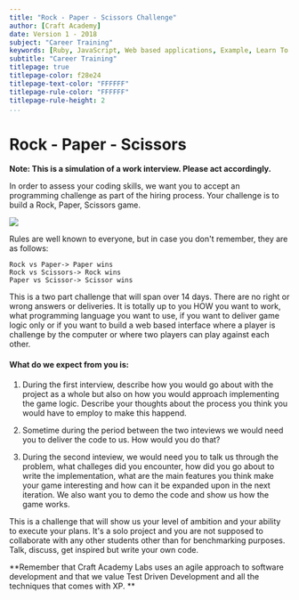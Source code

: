 ```yaml
---
title: "Rock - Paper - Scissors Challenge"
author: [Craft Academy]
date: Version 1 - 2018
subject: "Career Training"
keywords: [Ruby, JavaScript, Web based applications, Example, Learn To Code]
subtitle: "Career Training"
titlepage: true
titlepage-color: f28e24
titlepage-text-color: "FFFFFF"
titlepage-rule-color: "FFFFFF"
titlepage-rule-height: 2
...
```


# Rock - Paper - Scissors

**Note: This is a simulation of a work interview. Please act accordingly.**

In order to assess your coding skills, we want you to accept an programming challenge as part of the hiring process. Your challenge is to build a Rock, Paper, Scissors game. 

![](https://github.com/CraftAcademyLabs/coach-guides/raw/master/miscellaneous/assessments/assets/rock_paper_scissors.png)

Rules are well known to everyone, but in case you don't remember, they are as follows:

```
Rock vs Paper-> Paper wins
Rock vs Scissors-> Rock wins
Paper vs Scissor-> Scissor wins
```

This is a two part challenge that will span over 14 days. There are no right or wrong answers or deliveries. It is totally up to you HOW you want to work, what programming language you want to use, if you want to deliver game logic only or if you want to build a web based interface where a player is challenge by the computer or where two players can play against each other. 


####  What do we expect from you is:


1. During the first interview, describe how you would go about with the project as a whole but also on how you would approach implementing the game logic. Describe your thoughts about the process you think you would have to employ to make this happend. 

2. Sometime during the period between the two inteviews we would need you to deliver the code to us. How would you do that? 

3. During the second inteview, we would need you to talk us through the problem, what challeges did you encounter, how did you go about to write the implementation, what are the main features you think make your game interesting and how can it be expanded upon in the next iteration. We also want you to demo the code and show us how the game works. 

This is a challenge that will show us your level of ambition and your ability to execute your plans. It's a solo project and you are not supposed to collaborate with any other students other than for benchmarking purposes. Talk, discuss, get inspired but write your own code. 

**Remember that Craft Academy Labs uses an agile approach to software development and that we value Test Driven Development and all the techniques that comes with XP. **


